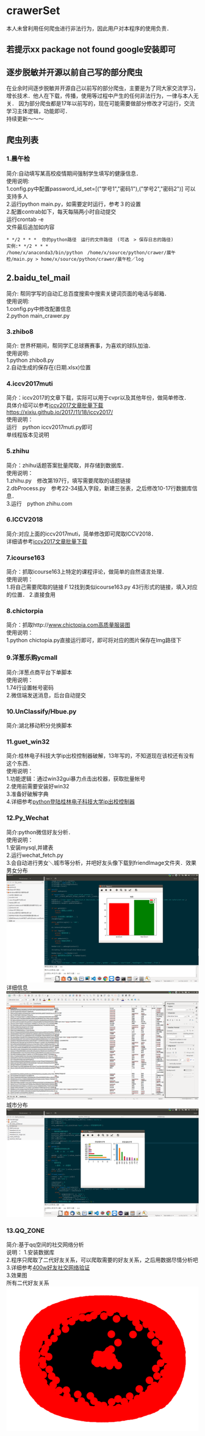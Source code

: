 # crawerSet
本人未曾利用任何爬虫进行非法行为，因此用户对本程序的使用负责．

## 若提示xx package not found google安装即可

## 逐步脱敏并开源以前自己写的部分爬虫
在业余时间逐步脱敏并开源自己以前写的部分爬虫，主要是为了同大家交流学习，增长技术．他人在下载，传播，使用等过程中产生的任何非法行为，一律与本人无关．
因为部分爬虫都是17年以前写的，现在可能需要做部分修改才可运行，交流学习主体逻辑，功能即可．
<br>持续更新～～～
## 爬虫列表

### 1.晨午检

简介:自动填写某高校疫情期间强制学生填写的健康信息．<br>
使用说明:<br>
1.config.py中配置password_id_set=[("学号1","密码1"),("学号2","密码2")] 可以支持多人<br>
2.运行python main.py，如需要定时运行，参考３的设置<br>
2.配置contrab如下，每天每隔两小时自动提交<br>
运行crontab -e<br>
文件最后追加如内容

```
* */2 * * *  你的python路径　运行的文件路径　(可选　> 保存日志的路径)
实例:* */2 * * * /home/x/anaconda3/bin/python　/home/x/source/python/crawer/晨午检/main.py > home/x/source/python/crawer/晨午检／log
```

## 2.baidu_tel_mail
简介: 帮同学写的自动汇总百度搜索中搜索关键词页面的电话与邮箱．<br>
使用说明:<br>
1.config.py中修改配置信息<br>
2.python main_crawer.py<br>


### 3.zhibo8
简介: 世界杯期间，帮同学汇总球赛赛事，为喜欢的球队加油．<br>
使用说明:<br>
1.python zhibo8.py<br>
2.自动生成的保存在(日期.xlsx)位置<br>

### 4.iccv2017muti
简介：iccv2017的文章下载，实际可以用于cvpr以及其他年份，做简单修改．<br>
具体介绍可以参考[iccv2017文章批量下载https://xixiu.github.io/2017/11/18/iccv2017/](https://xixiu.github.io/2017/11/18/iccv2017/)<br>
使用说明：<br>
运行　python iccv2017muti.py即可<br>
单线程版本见说明<br>

### 5.zhihu
简介：zhihu话题答案批量爬取，并存储到数据库．<br>
使用说明：<br> 
1.zhihu.py　修改第197行，填写需要爬取的话题链接<br>
2.dbProcess.py　参考22-34插入字段，新建三张表，之后修改10-17行数据库信息．<br>
3.运行　python zhihu.com<br>

### 6.ICCV2018
简介:对应上面的iccv2017muti，简单修改即可爬取ICCV2018．<br>
详细请参考[iccv2017文章批量下载](https://xixiu.github.io/2017/11/18/iccv2017/)

### 7.icourse163
简介：抓取icourse163上特定的课程评论，做简单的自然语言处理．<br>
使用说明：<br>
1.将自己需要爬取的链接Ｆ12找到类似icourse163.py 43行形式的链接，填入对应的位置．
2.直接食用<br>


### 8.chictorpia
简介：抓取http://www.chictopia.com高质量服装图<br>
使用说明：<br>
1.python chictopia.py直接运行即可，即可将对应的图片保存在Img路径下

### 9.洋葱乐购ycmall
简介:洋葱点商平台下单脚本<br>
使用说明：<br>
1.74行设置帐号密码<br>
2.微信端发送消息，后台自动提交

### 10.UnClassify/Hbue.py
简介:湖北移动积分兑换脚本<br>

### 11.guet_win32
简介:桂林电子科技大学ip出校控制器破解，13年写的，不知道现在该校还有没有这个东西．<br>
使用说明：<br>
1.功能逻辑：通过win32gui暴力点击出校器，获取批量帐号<br>
2.使用前需要安装好win32<br>
3.准备好破解字典<br>
4.详细参考[python登陆桂林电子科技大学ip出校控制器](https://xixiu.github.io/2019/07/04/%E6%A1%82%E6%9E%97%E7%94%B5%E5%AD%90%E7%A7%91%E6%8A%80%E5%A4%A7%E5%AD%A6ip%E5%87%BA%E6%A0%A1%E6%8E%A7%E5%88%B6%E5%99%A8%E6%89%B9%E9%87%8F%E6%89%AB%E6%8F%8F/)

### 12.Py_Wechat
简介:python微信好友分析．<br>
使用说明：<br>
1.安装mysql,并建表<br>
2.运行wechat_fetch.py<br>
3.会自动进行男女＼城市等分析，并吧好友头像下载到friendImage文件夹．效果<br>
男女分布
![1.男女分布](Py_Wechat/1.png)
详细信息
![2.详细信息](Py_Wechat/2.png)
城市分布
![2.城市分布](Py_Wechat/3.png)

### 13.QQ_ZONE
简介:基于qq空间的社交网络分析<br>
说明：
1.安装数据库<br>
2.程序只爬取了二代好友关系，可以爬取需要的好友关系，之后用数据尽情分析吧<br>
3.详细参考[400w好友社交网络验证](https://xixiu.github.io/2017/10/04/qnetwork/)<br>
3.效果图<br>
所有二代好友关系
![所有二代好友关系](QQ_zone/friend2/all.png)

